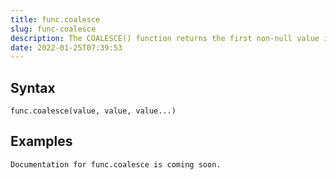 ```yaml
---
title: func.coalesce
slug: func-coalesce
description: The COALESCE() function returns the first non-null value in a list
date: 2022-01-25T07:39:53
---
```



## Syntax



```
func.coalesce(value, value, value...)
```


## Examples



```
Documentation for func.coalesce is coming soon.
```

